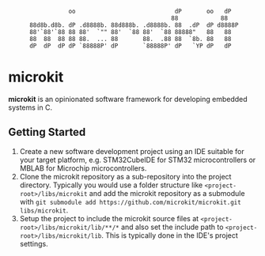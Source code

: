 ```
                 oo                            dP       oo   dP
                                              88            88
      88d8b.d8b. dP .d8888b. 88d888b. .d8888b. 88  .dP  dP d8888P
      88'`88'`88 88 88'  `"" 88'  `88 88'  `88 88888"   88   88
      88  88  88 88 88.  ... 88       88.  .88 88  `8b. 88   88
      dP  dP  dP dP `88888P' dP       `88888P' dP   `YP dP   dP
```

# microkit

**microkit** is an opinionated software framework for developing embedded systems in C.

## Getting Started

1. Create a new software development project using an IDE suitable for your target platform, e.g. STM32CubeIDE for STM32 microcontrollers or MBLAB for Microchip microcontrollers.
2. Clone the microkit repository as a sub-repository into the project directory. Typically you would use a folder structure like `<project-root>/libs/microkit` and add the microkit repository as a submodule with `git submodule add https://github.com/microkit/microkit.git libs/microkit`.
3. Setup the project to include the microkit source files at `<project-root>/libs/microkit/lib/**/*` and also set the include path to `<project-root>/libs/microkit/lib`. This is typically done in the IDE's project settings.
